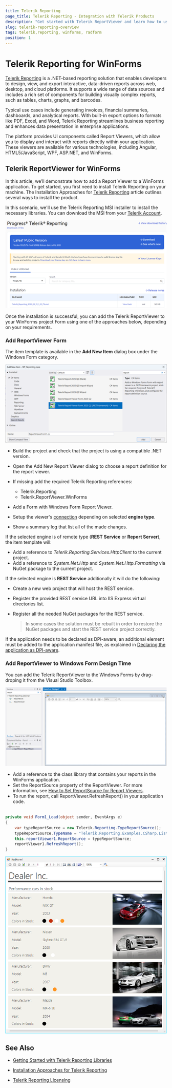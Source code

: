 ```yaml
---
title: Telerik Reporting  
page_title: Telerik Reporting - Integration with Telerik Products
description: "Get started with Telerik ReportViewer and learn how to use it in WinForms application."
slug: telerik-reporting-overview
tags: telerik,reporting, winforms, radform
position: 1
---
```


# Telerik Reporting for WinForms

[Telerik Reporting](https://docs.telerik.com/reporting/introduction) is a .NET-based reporting solution that enables developers to design, view, and export interactive, data-driven reports across web, desktop, and cloud platforms. It supports a wide range of data sources and includes a rich set of components for building visually complex reports, such as tables, charts, graphs, and barcodes.

Typical use cases include generating invoices, financial summaries, dashboards, and analytical reports. With built-in export options to formats like PDF, Excel, and Word, Telerik Reporting streamlines business reporting and enhances data presentation in enterprise applications.

The platform provides UI components called Report Viewers, which allow you to display and interact with reports directly within your application. These viewers are available for various technologies, including Angular, HTML5/JavaScript, WPF, ASP.NET, and WinForms.

## Telerik ReportViewer for WinForms

In this article, we’ll demonstrate how to add a Report Viewer to a WinForms application.
To get started, you first need to install Telerik Reporting on your machine. The Installation Approaches for [Telerik Reporting](https://docs.telerik.com/reporting/getting-started/installation/installation-approaches) article outlines several ways to install the product.

In this scenario, we'll use the Telerik Reporting MSI installer to install the necessary libraries. You can download the MSI from your [Telerik Account](https://www.telerik.com/account/downloads/product-download?product=REPORTING).

![Telerik Reporting](images/telerik_reporting_1.png) 

Once the installation is successful, you can add the Telerik ReportViewer to your WinForms project Form using one of the approaches below, depending on your requirements.

### Add ReportViewer Form

The item template is available in the __Add New Item__ dialog box under the Windows Form category.

![Telerik ReportViewer Form](images/telerik_reporting_2.png) 

* Build the project and check that the project is using a compatible .NET version.
* Open the Add New Report Viewer dialog to choose a report definition for the report viewer.
* If missing add the required Telerik Reporting references:

	* Telerik.Reporting
	* Telerik.ReportViewer.WinForms

* Add a Form with Windows Form Report Viewer.
* Setup the viewer's [connection](https://docs.telerik.com/reporting/embedding-reports/display-reports-in-applications/how-to-construct-a-string-to-connect-to-report-engine) depending on selected __engine type__.
* Show a summary log that list all of the made changes.

If the selected engine is of remote type (__REST Service__ or __Report Server__), the item template will:

* Add a reference to *Telerik.Reporting.Services.HttpClient* to the current project.
* Add a reference to *System.Net.Http* and *System.Net.Http.Formatting* via NuGet package to the current project.

If the selected engine is __REST Service__ additionally it will do the following:

* Create a new web project that will host the REST service.
* Register the provided REST service URL into IIS Express virtual directories list.
* Register all the needed NuGet packages for the REST service.

	>In some cases the solution must be rebuilt in order to restore the NuGet packages and start the REST service project correctly.

If the application needs to be declared as DPI-aware, an additional element must be added to the application manifest file, as explained in [Declaring the application as DPI-aware](https://docs.telerik.com/reporting/embedding-reports/display-reports-in-applications/windows-forms-application/overview#declaring-the-application-as-dpi-aware).

### Add ReportViewer to Windows Form Design Time

You can add the Telerik ReportViewer to the Windows Forms by drag-droping it from the Visual Studio Toolbox.

![Telerik Reporting](images/telerik_reporting_3.png) 

* Add a reference to the class library that contains your reports in the WinForms application.
* Set the ReportSource property of the ReportViewer. For more information, see [How to Set ReportSource for Report Viewers](https://docs.telerik.com/reporting/embedding-reports/display-reports-in-applications/how-to-set-reportsource-for-report-viewers).
* To run the report, call ReportViewer.RefreshReport() in your application code.

````C#

private void Form1_Load(object sender, EventArgs e)
{
    var typeReportSource = new Telerik.Reporting.TypeReportSource();
    typeReportSource.TypeName = "Telerik.Reporting.Examples.CSharp.ListBoundReport, CSharp.ReportLibrary";
    this.reportViewer1.ReportSource = typeReportSource;
    reportViewer1.RefreshReport();
}

````

![Telerik ReportViewer Form](images/telerik_reporting_4.png)

## See Also

* [Getting Started with Telerik Reporting Libraries](https://docs.telerik.com/reporting/getting-started/about-telerik-reporting)

* [Installation Approaches for Telerik Reporting](https://docs.telerik.com/reporting/getting-started/installation/installation-approaches)

* [Telerik Reporting Licensing](https://docs.telerik.com/reporting/licensing/setting-up-your-telerik-reporting-license-key)

